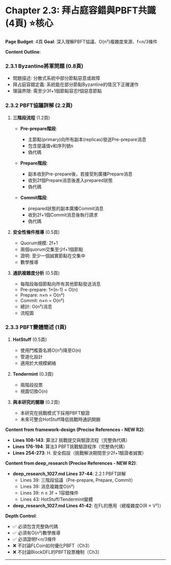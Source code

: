 # Chapter 2.3: 拜占庭容錯與PBFT共識 (4頁) ⭐核心

**Page Budget**: 4頁
**Goal**: 深入理解PBFT協議、O(n²)複雜度來源、f<n/3條件

**Content Outline**:

### 2.3.1 Byzantine將軍問題 (0.8頁)
- 問題描述: 分散式系統中部分節點惡意或故障
- 拜占庭容錯定義: 系統能在部分節點Byzantine的情況下正確運作
- 理論界限: 需至少3f+1個節點容忍f個惡意節點

### 2.3.2 PBFT協議詳解 (2.2頁)
1. **三階段流程** (1.2頁)
   - **Pre-prepare階段**:
     - 主節點(primary)向所有副本(replicas)發送Pre-prepare消息
     - 包含提議值v和序列號n
     - 偽代碼

   - **Prepare階段**:
     - 副本收到Pre-prepare後，若接受則廣播Prepare消息
     - 收到2f個Prepare消息後進入prepared狀態
     - 偽代碼

   - **Commit階段**:
     - prepared狀態的副本廣播Commit消息
     - 收到2f+1個Commit消息後執行請求
     - 偽代碼

2. **安全性條件推導** (0.5頁)
   - Quorum規模: 2f+1
   - 兩個quorum交集至少f+1個節點
   - 證明: 至少一個誠實節點在交集中
   - 數學推導

3. **通訊複雜度分析** (0.5頁)
   - 每階段每個節點向所有其他節點發送消息
   - Pre-prepare: 1×(n-1) = O(n)
   - Prepare: n×n = O(n²)
   - Commit: n×n = O(n²)
   - 總計: O(n²)消息
   - 流程圖

### 2.3.3 PBFT變體簡述 (1頁)
1. **HotStuff** (0.5頁)
   - 使用門檻簽名將O(n²)降至O(n)
   - 管道化設計
   - 適用於大規模網絡

2. **Tendermint** (0.3頁)
   - 兩階段投票
   - 視圖切換O(n)

3. **與本研究的關聯** (0.2頁)
   - 本研究在挑戰模式下採用PBFT驗證
   - 未來可整合HotStuff降低挑戰時通訊開銷

**Content from framework-design (Precise References - NEW R2)**:
- **Lines 108-143**: 算法2 挑戰提交與驗證流程（完整偽代碼）
- **Lines 176-194**: 算法3 PBFT挑戰驗證程序（完整偽代碼）
- **Lines 254-273**: H. 安全假設（挑戰解決期間至少2f+1驗證者誠實）

**Content from deep_research (Precise References - NEW R2)**:
- **deep_research_1027.md Lines 37-44**: 2.2.1 PBFT詳解
  - Lines 39: 三階段協議（Pre-prepare, Prepare, Commit）
  - Lines 39: 消息複雜度O(n²)
  - Lines 39: n ≥ 3f + 1容錯條件
  - Lines 43: HotStuff/Tendermint變體
- **deep_research_1027.md Lines 41-42**: 在FL的應用（總複雜度O(R × V²)）

**Depth Control**:
- ✅ 必須包含完整偽代碼
- ✅ 必須有O(n²)數學推導
- ✅ 必須證明f<n/3條件
- ❌ 不討論FLCoin如何優化PBFT（Ch3）
- ❌ 不討論BlockDFL的PBFT投票機制（Ch3）

---
